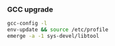 ### GCC upgrade
```bash
gcc-config -l
env-update && source /etc/profile
emerge -a -1 sys-devel/libtool
```

